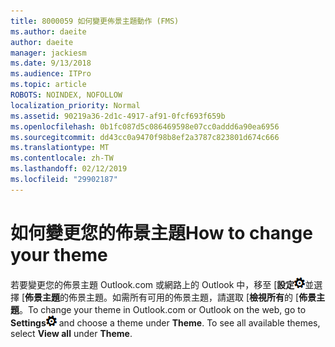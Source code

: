 ```yaml
---
title: 8000059 如何變更佈景主題動作 (FMS)
ms.author: daeite
author: daeite
manager: jackiesm
ms.date: 9/13/2018
ms.audience: ITPro
ms.topic: article
ROBOTS: NOINDEX, NOFOLLOW
localization_priority: Normal
ms.assetid: 90219a36-2d1c-4917-af91-0fcf693f659b
ms.openlocfilehash: 0b1fc087d5c086469598e07cc0addd6a90ea6956
ms.sourcegitcommit: dd43cc0a9470f98b8ef2a3787c823801d674c666
ms.translationtype: MT
ms.contentlocale: zh-TW
ms.lasthandoff: 02/12/2019
ms.locfileid: "29902187"
---
```

# <a name="how-to-change-your-theme"></a><span data-ttu-id="6fef6-102">如何變更您的佈景主題</span><span class="sxs-lookup"><span data-stu-id="6fef6-102">How to change your theme</span></span>

<span data-ttu-id="6fef6-p101">若要變更您的佈景主題 Outlook.com 或網路上的 Outlook 中，移至 [**設定**![設定](media/f4b2e798-fff1-4a14-931f-5677a4543b58.png)並選擇 [**佈景主題**的佈景主題。如需所有可用的佈景主題，請選取 [**檢視所有**的 [**佈景主題**。</span><span class="sxs-lookup"><span data-stu-id="6fef6-p101">To change your theme in Outlook.com or Outlook on the web, go to **Settings**![Settings](media/f4b2e798-fff1-4a14-931f-5677a4543b58.png) and choose a theme under **Theme**. To see all available themes, select **View all** under **Theme**.</span></span> 
  

